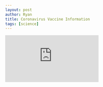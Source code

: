 ```yaml
---
layout: post
author: Ryan
title: Coronavirus Vaccine Information
tags: [science]
---
```

<div class="embedvideodiv">
<iframe class="embediframe" src="https://docs.google.com/spreadsheets/d/e/2PACX-1vRv1dkfnXoJ0qQ_EVlLBaMnoezi5kvH9NdqaHC1o7c7T48t92xmvNjlvOATnISwUzrEHagOGHUQyU4C/pubhtml?gid=0&amp;single=true&amp;widget=false&amp;headers=false&amp;chrome=false" frameborder="0"></iframe>
</div>
